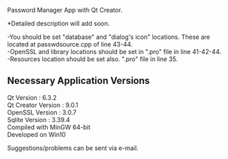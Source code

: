 Password Manager App with Qt Creator.

*Detailed description will add soon.

-You should be set "database" and "dialog's icon" locations. These are located at passwdsource.cpp of line 43-44.\
-OpenSSL and library locations should be set in ".pro" file in line 41-42-44.\
-Resources location should be set also. ".pro" file in line 35.

Necessary Application Versions
--------------------------------
Qt Version : 6.3.2\
Qt Creator Version : 9.0.1\
OpenSSL Version : 3.0.7\
Sqlite Version : 3.39.4\
Compiled with MinGW 64-bit\
Developed on Win10

Suggestions/problems can be sent via e-mail.

